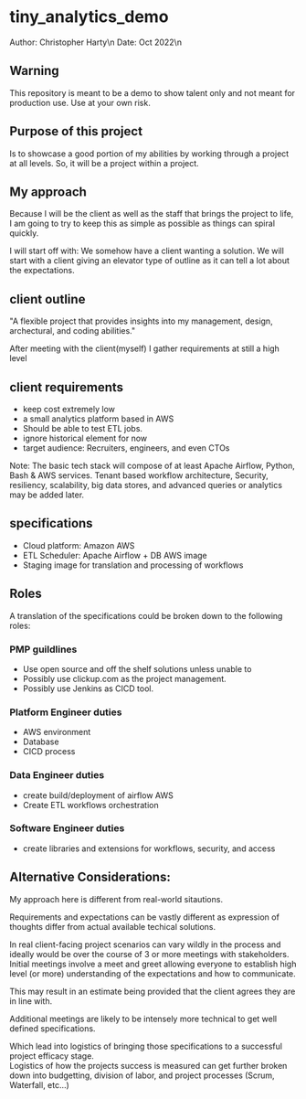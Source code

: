 # tiny_analytics_demo

Author: Christopher Harty\n
Date: Oct 2022\n

## Warning
This repository is meant to be a demo to show talent only and not meant for production use.
Use at your own risk.

## Purpose of this project
Is to showcase a good portion of my abilities by working through a project at all levels.
So, it will be a project within a project.

## My approach
Because I will be the client as well as the staff that brings the project to life, I am 
going to try to keep this as simple as possible as things can spiral quickly.

I will start off with: We somehow have a client wanting a solution.
We will start with a client giving an elevator type of outline as it can tell a lot about
the expectations. 

## client outline 
"A flexible project that provides insights into my management, 
design, archectural, and coding abilities."


After meeting with the client(myself) I gather requirements at still a high level

## client requirements
 - keep cost extremely low
 - a small analytics platform based in AWS
 - Should be able to test ETL jobs.
 - ignore historical element for now
 - target audience: Recruiters, engineers, and even CTOs


Note:
The basic tech stack will compose of at least Apache Airflow, Python, Bash & AWS services.
Tenant based workflow architecture, Security, resiliency, scalability, big data stores, and 
advanced queries or analytics may be added later.
 
## specifications
 - Cloud platform: Amazon AWS
 - ETL Scheduler: Apache Airflow + DB AWS image
 - Staging image for translation and processing of workflows

## Roles
A translation of the specifications could be broken down to the following roles:

### PMP guildlines
 - Use open source and off the shelf solutions unless unable to
 - Possibly use clickup.com as the project management.
 - Possibly use Jenkins as CICD tool.

### Platform Engineer duties
 - AWS environment
 - Database
 - CICD process

### Data Engineer duties
 - create build/deployment of airflow AWS
 - Create ETL workflows orchestration

### Software Engineer duties
 - create libraries and extensions for workflows, security, and access









## Alternative Considerations:

My approach here is different from real-world sitautions.

Requirements and expectations can be vastly different as expression of thoughts differ 
from actual available techical solutions.

In real client-facing project scenarios can vary wildly in the process and ideally would 
be over the course of 3 or more meetings with stakeholders.  Initial meetings involve a meet and greet
allowing everyone to establish high level (or more) understanding of the expectations and how to communicate.

This may result in an estimate being provided that the client agrees they are in line with.

Additional meetings are likely to be intensely more technical to get well defined specifications.

Which lead into logistics of bringing those specifications to a successful project efficacy stage.  
Logistics of how the projects success is measured can get further broken down into budgetting, 
division of labor, and project processes (Scrum, Waterfall, etc...)